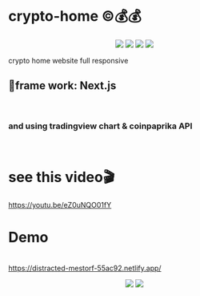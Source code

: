 # crypto-home ©💰💰
<p align="center">
  <a href="https://youtu.be/eZ0uNQO01fY"><img src="https://img.shields.io/badge/YouTube-FF0000?style=for-the-badge&logo=youtube&logoColor=white"/></a>
  <a href="https://distracted-mestorf-55ac92.netlify.app/"><img src="https://img.shields.io/badge/React-20232A?style=for-the-badge&logo=react&logoColor=61DAFB"/></a>
  <a href="https://distracted-mestorf-55ac92.netlify.app/"><img src="https://img.shields.io/badge/Bitcoin-000000?style=for-the-badge&logo=bitcoin&logoColor=white"/></a>
  <a href="https://distracted-mestorf-55ac92.netlify.app/"><img src="https://img.shields.io/badge/Netlify-00C7B7?style=for-the-badge&logo=netlify&logoColor=white"/></a>
</p>
crypto home website full responsive<br />
<h2>📙frame work: Next.js</h2><br />
<h3>and using tradingview chart & coinpaprika API</h3><br />
<h1>see this video🎬</h1>
<a href="https://youtu.be/eZ0uNQO01fY">https://youtu.be/eZ0uNQO01fY</a>
<h1>Demo</h1><br />
<a href="https://distracted-mestorf-55ac92.netlify.app/">https://distracted-mestorf-55ac92.netlify.app/</a><br /><p></p>
<p align="center">
  <a href="https://distracted-mestorf-55ac92.netlify.app/"><img src="https://iili.io/7d0eHB.png"/></a>
  <a href="https://distracted-mestorf-55ac92.netlify.app/"><img src="https://iili.io/7d0PlR.png"/></a>
</p>
